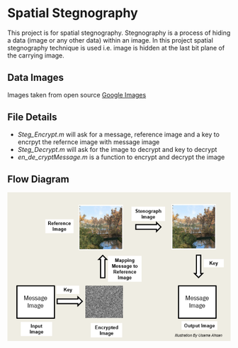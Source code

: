 # Spatial Stegnography
This project is for spatial stegnography. Stegnography is a process of hiding a data (image or any other data) within an image. In this project spatial stegnography technique is used i.e. image is hidden at the last bit plane of the carrying image.


## Data Images
Images taken from open source [Google Images](https://images.google.com/)

## File Details
- *Steg_Encrypt.m* will ask for a message, reference image and a key to encrpyt the refernce image with message image
- *Steg_Decrypt.m* will ask for the image to decrypt and key to decrypt
- *en_de_cryptMessage.m* is a function to encrypt and decrypt the image

## Flow Diagram
<p align="center">
<img src="https://github.com/usamaahsan93/Spatial-Stegnography/blob/master/images/Flow%20Diagram.PNG">
</p>
